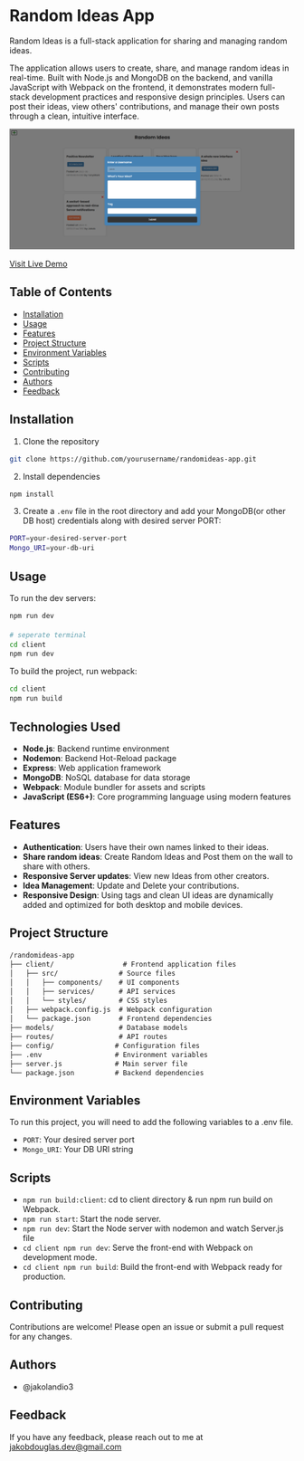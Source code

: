 # Random Ideas App

Random Ideas is a full-stack application for sharing and managing random ideas.

The application allows users to create, share, and manage random ideas in real-time. Built with Node.js and MongoDB on the backend, and vanilla JavaScript with Webpack on the frontend, it demonstrates modern full-stack development practices and responsive design principles. Users can post their ideas, view others' contributions, and manage their own posts through a clean, intuitive interface.

![Random Ideas](/public/Screenshot%202024-11-28%20130805.png)

[Visit Live Demo](https://random-ideas-app-qcno.onrender.com/)

## Table of Contents

- [Installation](#installation)
- [Usage](#usage)
- [Features](#features)
- [Project Structure](#project-structure)
- [Environment Variables](#environment-variables)
- [Scripts](#scripts)
- [Contributing](#contributing)
- [Authors](#authors)
- [Feedback](#feedback)

## Installation

1. Clone the repository

```bash
git clone https://github.com/yourusername/randomideas-app.git
```

2. Install dependencies

```bash
npm install
```

3. Create a `.env` file in the root directory and add your MongoDB(or other DB host) credentials along with desired server PORT:

```bash
PORT=your-desired-server-port
Mongo_URI=your-db-uri
```

## Usage

To run the dev servers:

```bash
npm run dev

# seperate terminal
cd client
npm run dev
```

To build the project, run webpack:

```bash
cd client
npm run build
```

## Technologies Used

- **Node.js**: Backend runtime environment
- **Nodemon**: Backend Hot-Reload package
- **Express**: Web application framework
- **MongoDB**: NoSQL database for data storage
- **Webpack**: Module bundler for assets and scripts
- **JavaScript (ES6+)**: Core programming language using modern features

## Features

- **Authentication**: Users have their own names linked to their ideas.
- **Share random ideas**: Create Random Ideas and Post them on the wall to share with others.
- **Responsive Server updates**: View new Ideas from other creators.
- **Idea Management**: Update and Delete your contributions.
- **Responsive Design**: Using tags and clean UI ideas are dynamically added and optimized for both desktop and mobile devices.

## Project Structure

```plaintext
/randomideas-app
├── client/                 # Frontend application files
│   ├── src/               # Source files
│   │   ├── components/    # UI components
│   │   ├── services/      # API services
│   │   └── styles/        # CSS styles
│   ├── webpack.config.js  # Webpack configuration
│   └── package.json       # Frontend dependencies
├── models/                # Database models
├── routes/                # API routes
├── config/               # Configuration files
├── .env                  # Environment variables
├── server.js             # Main server file
└── package.json          # Backend dependencies
```

## Environment Variables

To run this project, you will need to add the following variables to a .env file.

- `PORT`: Your desired server port
- `Mongo_URI`: Your DB URI string

## Scripts

- `npm run build:client`: cd to client directory & run npm run build on Webpack.
- `npm run start`: Start the node server.
- `npm run dev`: Start the Node server with nodemon and watch Server.js file
- `cd client npm run dev`: Serve the front-end with Webpack on development mode.
- `cd client npm run build`: Build the front-end with Webpack ready for production.

## Contributing

Contributions are welcome! Please open an issue or submit a pull request for any changes.

## Authors

- @jakolandio3

## Feedback

If you have any feedback, please reach out to me at [jakobdouglas.dev@gmail.com](mailto:jakobdouglas.dev@gmail.com)
